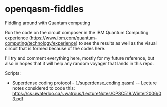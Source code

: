 # openqasm-fiddles
Fiddling around with Quantam computing


Run the code on the circuit composer in the IBM Quantum Computing experience (https://www.ibm.com/quantum-computing/technology/experience) to see the results as well as the visual circuit that is formed because of the codes here.

I'll try and comment everything here, mostly for my future reference, but also in hopes that it will help any random voyager that lands in this repo.

Scripts:

- Superdense coding protocol - [[./superdense_coding.qasm]](./superdense_coding.qasm) -- Lecture notes considered to code this: https://cs.uwaterloo.ca/~watrous/LectureNotes/CPSC519.Winter2006/03.pdf
